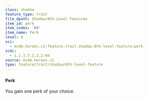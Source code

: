 ```yaml
---
class: shadow
feature_type: trait
file_dpath: Shadow/8th-Level Features
item_id: perk
item_index: '04'
item_name: Perk
level: 8
scc:
  - mcdm.heroes.v1:feature.trait.shadow.8th-level-feature:perk
scdc:
  - 1.1.1:7.1.2.2:04
source: mcdm.heroes.v1
type: feature/trait/shadow/8th-level-feature
---
```


#### Perk

You gain one perk of your choice.
